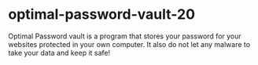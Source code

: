 # optimal-password-vault-20
Optimal Password vault is a program that stores your password for your websites protected in your own computer. It also do not let any malware to take your data and keep it safe!
